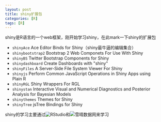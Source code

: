 ```yaml
---
layout: post
title: shiny扩展包
categories: [R]
tags: [R]
---
```

shiny是R语言的一个web框架，刚开始学习shiny，在此mark一下shiny的扩展包

- `shinyAce` Ace Editor Binds for Shiny（shiny最牛逼的编辑集合）
- `shinybootstrap2` Bootstrap 2 Web Componets For Use With Shiny
- `shinyBS` Twitter Bootstrap Components for Shiny
- `shinydashboard` Create Dashboards with "shiny"
- `shinyFiles` A Server-Side File System Viewer For Shiny
- `shinyjs` Perform Common JavaScript Operations in Shiny Apps using Plain R
- `shinyRGL` Shiny Wrappers For RGL
- `shinystan` Interactive Visual and Numerical Diagnostics and Posterior Analysis for Bayesian Models
- `shinythemes` Themes for Shiny
- `shinyTree` jsTree Bindings for Shiny

shiny的学习主要通过![RStudio](https://www.rstudio.com/)和![雪晴数据网](http://www.xueqing.tv/)来学习
